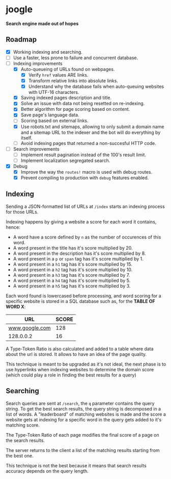 # joogle

**Search engine made out of hopes**

## Roadmap

- [X] Working indexing and searching.
- [ ] Use a faster, less prone to failure and concurrent database.
- [ ] Indexing improvements
    - [X] Auto-queueing of URLs found on webpages.
        - [X] Verify `href` values ARE links.
        - [X] Transform relative links into absolute links.
        - [X] Understand why the database fails when auto-queuing websites with
              UTF-16 characters.
    - [X] Saving indexed pages description and title.
    - [X] Solve an issue with data not being resetted on re-indexing.
    - [X] Better algorithm for page scoring based on content.
    - [X] Save page's language data.
    - [ ] Scoring based on external links.
    - [X] Use robots.txt and sitemaps, allowing to only submit a domain name and
        a sitemap URL to the indexer and the bot will do everything by itself.
    - [ ] Avoid indexing pages that returned a non-succesful HTTP code.
- [ ] Search improvements
    - [ ] Implement result pagination instead of the 100's result limit.
    - [ ] Implement localization segregated search.
- [X] Debug
    - [X] Improve the way the `routes!` macro is used with debug routes.
    - [X] Prevent compiling to production with `debug` features enabled.

## Indexing

Sending a JSON-formatted list of URLs at `/index` starts an indexing process
for those URLs.

Indexing happens by giving a website a score for each word it contains, hence:
- A word have a score defined by `n` as the number of occurences of this word.
- A word present in the title has it's score multiplied by 20.
- A word present in the description has it's score multiplied by 8.
- A word present in a `p` or `span` tag has it's score multiplied by 1.
- A word present in a `h1` tag has it's score multiplied by 15.
- A word present in a `h2` tag has it's score multiplied by 10.
- A word present in a `h3` tag has it's score multiplied by 7.
- A word present in a `h4` tag has it's score multiplied by 5.
- A word present in a `h5` tag has it's score multiplied by 3.

Each word found is lowercased before processing, and word scoring for a specific
website is stored in a SQL database such as, for the **TABLE OF WORD X**:

| URL                 | SCORE |
| ------------------- | ----- |
| www.google.com      |   128 |
| 128.0.0.2           |    16 |

A Type-Token Ratio is also calculated and added to a table where data about the
url is stored. It allows to have an idea of the page quality.

This technique is meant to be upgraded as it's not ideal, the next phase is to
use hyperlinks when indexing websites to determine the domain score (which could
play a role in finding the best results for a query)

## Searching

Search queries are sent at `/search`, the `q` parameter contains the query string.
To get the best search results, the query string is decomposed in a list of
words. A "leaderboard" of matching websites is made and the score a website gets
at indexing for a specific word in the query gets added to it's matching score.

The Type-Token Ratio of each page modifies the final score of a page on the 
search results.

The server returns to the client a list of the matching results starting from
the best one.

This technique is not the best because it means that search results accuracy
depends on the query length.
